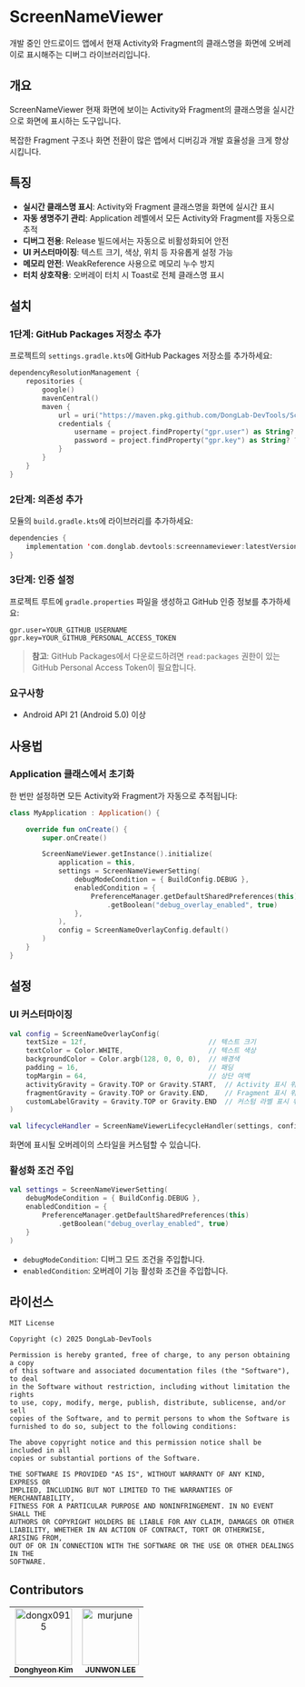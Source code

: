 # ScreenNameViewer

개발 중인 안드로이드 앱에서 현재 Activity와 Fragment의 클래스명을 화면에 오버레이로 표시해주는 디버그 라이브러리입니다.

## 개요

ScreenNameViewer 현재 화면에 보이는 Activity와 Fragment의 클래스명을 실시간으로 화면에 표시하는 도구입니다.

복잡한 Fragment 구조나 화면 전환이 많은 앱에서 디버깅과 개발 효율성을 크게 향상시킵니다.

## 특징

- **실시간 클래스명 표시**: Activity와 Fragment 클래스명을 화면에 실시간 표시
- **자동 생명주기 관리**: Application 레벨에서 모든 Activity와 Fragment를 자동으로 추적
- **디버그 전용**: Release 빌드에서는 자동으로 비활성화되어 안전
- **UI 커스터마이징**: 텍스트 크기, 색상, 위치 등 자유롭게 설정 가능
- **메모리 안전**: WeakReference 사용으로 메모리 누수 방지
- **터치 상호작용**: 오버레이 터치 시 Toast로 전체 클래스명 표시

## 설치

### 1단계: GitHub Packages 저장소 추가

프로젝트의 `settings.gradle.kts`에 GitHub Packages 저장소를 추가하세요:

```kotlin
dependencyResolutionManagement {
    repositories {
        google()
        mavenCentral()
        maven {
            url = uri("https://maven.pkg.github.com/DongLab-DevTools/ScreenNameViewer")
            credentials {
                username = project.findProperty("gpr.user") as String? ?: System.getenv("USERNAME")
                password = project.findProperty("gpr.key") as String? ?: System.getenv("TOKEN")
            }
        }
    }
}
```

### 2단계: 의존성 추가

모듈의 `build.gradle.kts`에 라이브러리를 추가하세요:

```kotlin
dependencies {
    implementation 'com.donglab.devtools:screennameviewer:latestVersion'
}
```

### 3단계: 인증 설정

프로젝트 루트에 `gradle.properties` 파일을 생성하고 GitHub 인증 정보를 추가하세요:

```properties
gpr.user=YOUR_GITHUB_USERNAME
gpr.key=YOUR_GITHUB_PERSONAL_ACCESS_TOKEN
```

> **참고**: GitHub Packages에서 다운로드하려면 `read:packages` 권한이 있는 GitHub Personal Access Token이 필요합니다.

### 요구사항
- Android API 21 (Android 5.0) 이상

## 사용법

### Application 클래스에서 초기화

한 번만 설정하면 모든 Activity와 Fragment가 자동으로 추적됩니다:

```kotlin
class MyApplication : Application() {

    override fun onCreate() {
        super.onCreate()

        ScreenNameViewer.getInstance().initialize(
            application = this,
            settings = ScreenNameViewerSetting(
                debugModeCondition = { BuildConfig.DEBUG },
                enabledCondition = {
                    PreferenceManager.getDefaultSharedPreferences(this)
                        .getBoolean("debug_overlay_enabled", true)
                },
            ),
            config = ScreenNameOverlayConfig.default()
        )
    }
}
```

## 설정

### UI 커스터마이징

```kotlin
val config = ScreenNameOverlayConfig(
    textSize = 12f,                              // 텍스트 크기
    textColor = Color.WHITE,                     // 텍스트 색상
    backgroundColor = Color.argb(128, 0, 0, 0),  // 배경색
    padding = 16,                                // 패딩
    topMargin = 64,                              // 상단 여백
    activityGravity = Gravity.TOP or Gravity.START,  // Activity 표시 위치
    fragmentGravity = Gravity.TOP or Gravity.END,    // Fragment 표시 위치
    customLabelGravity = Gravity.TOP or Gravity.END  // 커스텀 라벨 표시 위치
)

val lifecycleHandler = ScreenNameViewerLifecycleHandler(settings, config)
```
화면에 표시될 오버레이의 스타일을 커스텀할 수 있습니다.

### 활성화 조건 주입

```kotlin
val settings = ScreenNameViewerSetting(
    debugModeCondition = { BuildConfig.DEBUG },
    enabledCondition = { 
        PreferenceManager.getDefaultSharedPreferences(this)
            .getBoolean("debug_overlay_enabled", true)
    }
)
```
- `debugModeCondition`: 디버그 모드 조건을 주입합니다.
- `enabledCondition`: 오버레이 기능 활성화 조건을 주입합니다.

## 라이선스

```
MIT License

Copyright (c) 2025 DongLab-DevTools

Permission is hereby granted, free of charge, to any person obtaining a copy
of this software and associated documentation files (the "Software"), to deal
in the Software without restriction, including without limitation the rights
to use, copy, modify, merge, publish, distribute, sublicense, and/or sell
copies of the Software, and to permit persons to whom the Software is
furnished to do so, subject to the following conditions:

The above copyright notice and this permission notice shall be included in all
copies or substantial portions of the Software.

THE SOFTWARE IS PROVIDED "AS IS", WITHOUT WARRANTY OF ANY KIND, EXPRESS OR
IMPLIED, INCLUDING BUT NOT LIMITED TO THE WARRANTIES OF MERCHANTABILITY,
FITNESS FOR A PARTICULAR PURPOSE AND NONINFRINGEMENT. IN NO EVENT SHALL THE
AUTHORS OR COPYRIGHT HOLDERS BE LIABLE FOR ANY CLAIM, DAMAGES OR OTHER
LIABILITY, WHETHER IN AN ACTION OF CONTRACT, TORT OR OTHERWISE, ARISING FROM,
OUT OF OR IN CONNECTION WITH THE SOFTWARE OR THE USE OR OTHER DEALINGS IN THE
SOFTWARE.
```

## Contributors

<!-- readme: collaborators,contributors -start -->
<table>
	<tbody>
		<tr>
            <td align="center">
                <a href="https://github.com/dongx0915">
                    <img src="https://avatars.githubusercontent.com/u/63500239?v=4" width="100;" alt="dongx0915"/>
                    <br />
                    <sub><b>Donghyeon Kim</b></sub>
                </a>
            </td>
            <td align="center">
                <a href="https://github.com/murjune">
                    <img src="https://avatars.githubusercontent.com/u/87055456?v=4" width="100;" alt="murjune"/>
                    <br />
                    <sub><b>JUNWON LEE</b></sub>
                </a>
            </td>
		</tr>
	<tbody>
</table>
<!-- readme: collaborators,contributors -end -->